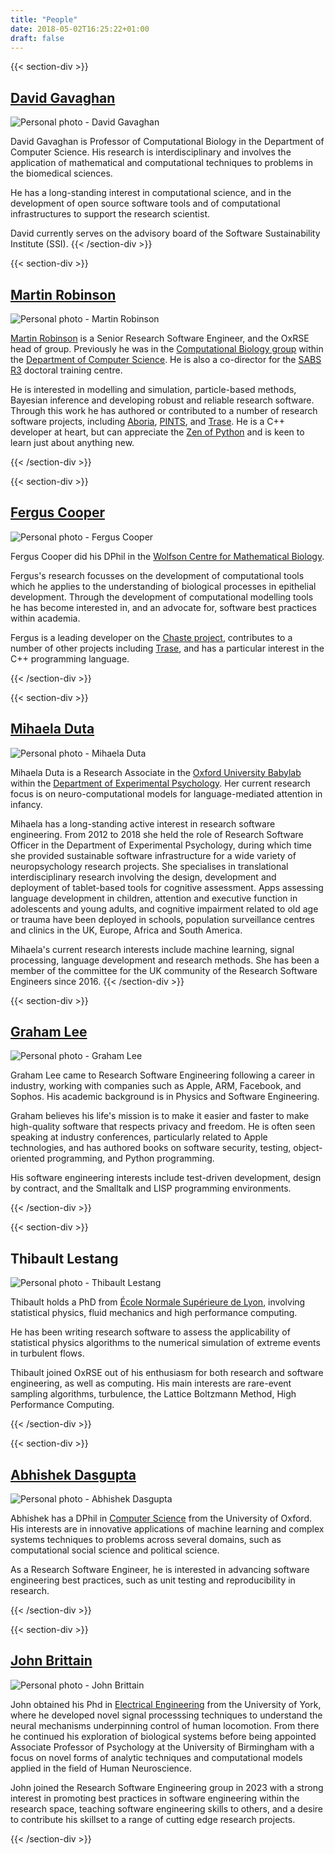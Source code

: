 ```yaml
---
title: "People"
date: 2018-05-02T16:25:22+01:00
draft: false
---
```


{{< section-div >}}

## [David Gavaghan](https://www.cs.ox.ac.uk/people/david.gavaghan/)

![Personal photo - David Gavaghan](photo_david_gavaghan.jpg "David Gavaghan")

David Gavaghan is Professor of Computational Biology in the Department of Computer Science.
His research is interdisciplinary and involves the application of mathematical and computational techniques to problems in the biomedical sciences.

He has a long-standing interest in computational science, and in the development of open source software tools and of computational infrastructures to support the research scientist.

David currently serves on the advisory board of the Software Sustainability Institute (SSI).
{{< /section-div >}}

{{< section-div >}}

## [Martin Robinson](https://www.cs.ox.ac.uk/people/martin.robinson/)

![Personal photo - Martin Robinson](photo_martin_robinson.jpg "Martin Robinson")

[Martin Robinson](https://github.com/martinjrobins) is a Senior Research Software 
Engineer, and the OxRSE head of group. Previously he was in the [Computational Biology
group](https://www.cs.ox.ac.uk/activities/compbio/) within the [Department of
Computer Science](https://www.cs.ox.ac.uk/). He is also a co-director for the [SABS 
R3](https://www.sabsr3.ox.ac.uk/) doctoral training centre.

He is interested in modelling and simulation, particle-based methods, Bayesian
inference and developing robust and reliable research software. Through this
work he has authored or contributed to a number of research software projects,
including [Aboria](https://github.com/martinjrobins/Aboria), 
[PINTS](https://github.com/pints-team/pints), and 
[Trase](https://github.com/trase-cpp/trase). He is a C++ developer at heart, but can 
appreciate the [Zen of Python](https://www.python.org/dev/peps/pep-0020/) and is keen to 
learn just about anything new.

{{< /section-div >}}

{{< section-div >}}

## [Fergus Cooper](https://www.cs.ox.ac.uk/people/fergus.cooper/site/)

![Personal photo - Fergus Cooper](photo_fergus_cooper.jpg "Fergus Cooper")

Fergus Cooper did his DPhil in the [Wolfson Centre for Mathematical Biology](https://www.maths.ox.ac.uk/groups/mathematical-biology).

Fergus's research focusses on the development of computational tools which he applies to the understanding of biological processes in epithelial development.
Through the development of computational modelling tools he has become interested in, and an advocate for, software best practices within academia.

Fergus is a leading developer on the [Chaste project](http://www.cs.ox.ac.uk/chaste/), contributes to a number of other projects including [Trase](https://github.com/trase-cpp/trase), and has a particular interest in the C++ programming language.

{{< /section-div >}}

{{< section-div >}}

## [Mihaela Duta](https://www.psy.ox.ac.uk/team/mihaela-duta)

![Personal photo - Mihaela Duta](photo_mihaela_duta.jpg "Mihaela Duta")

Mihaela Duta is a Research Associate in the [Oxford University Babylab](https://www.psy.ox.ac.uk/research/oxford-babylab) within the [Department of Experimental Psychology](https://www.psy.ox.ac.uk/). Her current research focus is on neuro-computational models for language-mediated attention in infancy.

Mihaela has a long-standing active interest in research software engineering. From 2012 to 2018 she held the role of Research Software Officer in the Department of Experimental Psychology, during which time she provided sustainable software infrastructure for a wide variety of neuropsychology research projects. She specialises in translational interdisciplinary research involving the design, development and deployment of tablet-based tools for cognitive assessment. Apps assessing language development in children, attention and executive function in adolescents and young adults, and cognitive impairment related to old age or trauma have been deployed in schools, population surveillance centres and clinics in the UK, Europe, Africa and South America.

Mihaela's current research interests include machine learning, signal processing, language development  and research methods. She has been a member of the committee for the UK community of the Research Software Engineers since 2016.
{{< /section-div >}}

{{< section-div >}}

## [Graham Lee](https://www.cs.ox.ac.uk/people/graham.lee/)

![Personal photo - Graham Lee](photo_graham_lee.jpg "Graham Lee")

Graham Lee came to Research Software Engineering following a career in industry, working with companies such as Apple, ARM, Facebook, and Sophos. His academic background is in Physics and Software Engineering.

Graham believes his life's mission is to make it easier and faster to make high-quality software that respects privacy and freedom. He is often seen speaking at industry conferences, particularly related to Apple technologies, and has authored books on software security, testing, object-oriented programming, and Python programming.

His software engineering interests include test-driven development, design by contract, and the Smalltalk and LISP programming environments.

{{< /section-div >}}

{{< section-div >}}

## Thibault Lestang

![Personal photo - Thibault Lestang](photo_thibault_lestang.jpg "Thibault Lestang")

Thibault holds a PhD from [École Normale Supérieure de Lyon](http://www.ens-lyon.fr/PHYSIQUE), involving statistical physics, fluid mechanics and high performance computing.

He has been writing research software to assess the applicability of statistical physics algorithms
to the numerical simulation of extreme events in turbulent flows.

Thibault joined OxRSE out of his enthusiasm for both research and software engineering, as well as computing.
His main interests are rare-event sampling algorithms, turbulence, the Lattice Boltzmann Method, High Performance Computing.

{{< /section-div >}}

{{< section-div >}}

## [Abhishek Dasgupta](https://abhidg.name)

![Personal photo - Abhishek Dasgupta](photo_abhishek_dasgupta.jpg "Abhishek Dasgupta")

Abhishek has a DPhil in [Computer Science](https://www.cs.ox.ac.uk) from the
University of Oxford. His interests are in innovative applications of machine
learning and complex systems techniques to problems across several domains,
such as computational social science and political science.

As a Research Software Engineer, he is interested in advancing software
engineering best practices, such as unit testing and reproducibility in
research.

{{< /section-div >}}

{{< section-div >}}

## [John Brittain](http://www.jsbrittain.com)

![Personal photo - John Brittain](photo_john_brittain.jpg "John Brittain")

John obtained his Phd in [Electrical Engineering](https://www.york.ac.uk/physics-engineering-technology/) from the University of York, where he developed novel signal processsing techniques to understand the neural mechanisms underpinning control of human locomotion. From there he continued his exploration of biological systems before being appointed Associate Professor of Psychology at the University of Birmingham with a focus on novel forms of analytic techniques and computational models applied in the field of Human Neuroscience.

John joined the Research Software Engineering group in 2023 with a strong interest in promoting best practices in software engineering within the research space, teaching software engineering skills to others, and a desire to contribute his skillset to a range of cutting edge research projects.

{{< /section-div >}}
